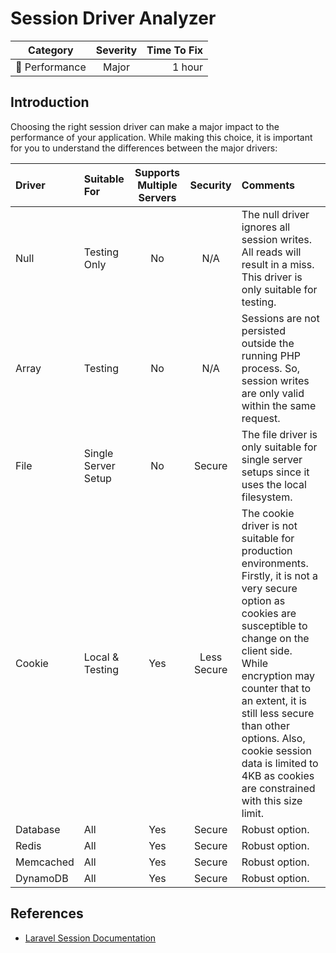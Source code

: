 # Session Driver Analyzer

| Category       | Severity   | Time To Fix  |
| -------------  |:----------:| ------------:|
| :rocket: Performance | Major | 1 hour       |

## Introduction

Choosing the right session driver can make a major impact to the performance of your application. While making this choice, it is important for you to understand the differences between the major drivers:

| Driver    | Suitable For | Supports Multiple Servers  | Security | Comments |
| :-------- | :----------- | :-------------------------:|:--------:|:---------|
| Null      | Testing Only | No                         | N/A      | The null driver ignores all session writes. All reads will result in a miss. This driver is only suitable for testing. |
| Array     | Testing      | No                         | N/A      | Sessions are not persisted outside the running PHP process. So, session writes are only valid within the same request. |
| File      | Single Server Setup | No                  | Secure   | The file driver is only suitable for single server setups since it uses the local filesystem. |
| Cookie    | Local & Testing | Yes                     | Less Secure | The cookie driver is not suitable for production environments. Firstly, it is not a very secure option as cookies are susceptible to change on the client side. While encryption may counter that to an extent, it is still less secure than other options. Also, cookie session data is limited to 4KB as cookies are constrained with this size limit. |
| Database  | All          | Yes                        | Secure  | Robust option. |
| Redis     | All          | Yes                        | Secure  | Robust option. |
| Memcached | All          | Yes                        | Secure  | Robust option. |
| DynamoDB  | All          | Yes                        | Secure  | Robust option. |

## References

- [Laravel Session Documentation](https://laravel.com/docs/session)